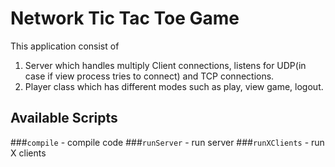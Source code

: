 # Network Tic Tac Toe Game
This application consist of 
1. Server which handles multiply Client connections, listens for UDP(in case if view process tries to connect) and TCP connections. 
2. Player class which has different modes such as play, view game, logout.

## Available Scripts

###`compile`  - compile code
###`runServer`  - run server
###`runXClients`  - run X clients
